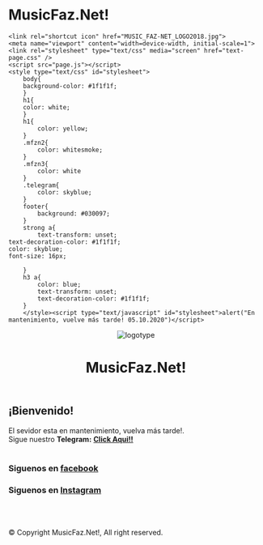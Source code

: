 # MusicFaz.Net!
<!DOCTYPE html>
<html>
<head>
    <meta charset="utf-8" />
    <meta http-equiv="X-UA-Compatible" content="IE=edge">
    
    <link rel="shortcut icon" href="MUSIC_FAZ-NET_LOGO2018.jpg">
    <meta name="viewport" content="width=device-width, initial-scale=1">
    <link rel="stylesheet" type="text/css" media="screen" href="text-page.css" />
    <script src="page.js"></script>
    <style type="text/css" id="stylesheet">
        body{
        background-color: #1f1f1f;
        }
        h1{
        color: white;
        }
        h1{
            color: yellow;
        }
        .mfzn2{
            color: whitesmoke;
        }
        .mfzn3{
            color: white
        }
        .telegram{
            color: skyblue;
        }
        footer{
            background: #030097;
        }
        strong a{
            text-transform: unset;
    text-decoration-color: #1f1f1f;
    color: skyblue;
    font-size: 16px;

        }
        h3 a{
            color: blue;
            text-transform: unset;
            text-decoration-color: #1f1f1f;
        }
        </style><script type="text/javascript" id="stylesheet">alert("En mantenimiento, vuelve más tarde! 05.10.2020")</script>
        
</head>
<body>
    <header>
    <div class="contenedor">
        <div id="marca">
            <span class="rojo"><img class="logotype" srcset="MUSIC_FAZ-NET_LOGO2018.jpg" alt="logotype" logotype></span>
            <h1>MusicFaz.Net!</h1>
        </header>
        <section id="boxes">
            <div class="box">
                <div class="mfzn3">
                    <h1 class="center">¡Bienvenido!</h1>
                    El sevidor esta en mantenimiento, vuelva más tarde!.
                    <br>
                    Sigue nuestro <strong class="telegram"> Telegram:</strong> <strong class="a"><a href="https://t.me/channel_music_fazz">Click Aqui!!</a></strong>
                    <br>
                    <br>
                    <h3 class="mfz3"> Siguenos en <strong><a href="https://www.facebook.com/MusicaalFazz">facebook</strong> </a></h3>
                    <h3 class="mfzn-inst">Siguenos en <a class="mfzn-inst" href="https://www.instagram.com/Musicaal-fazzz">Instagram</a></strong></h3>
                    <br>
                    <br>
                    </div>
                </section>
                <footer>
                        <div id="footer">
                      <div class="mfzn2">
                          <p>&copy; Copyright MusicFaz.Net!, All right reserved.</p>
                      </div>
                        <br>
                    </footer>

</body>
</html>
